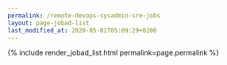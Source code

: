 ```yaml
---
permalink: /remote-devops-sysadmin-sre-jobs
layout: page-jobad-list
last_modified_at: 2020-05-01T05:09:29+0200
---
```

{% include render_jobad_list.html permalink=page.permalink %}
